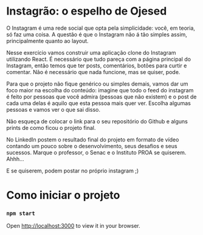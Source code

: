 # Instagrão: o espelho de Ojesed

O Instagram é uma rede social que opta pela simplicidade: você, em teoria, só faz uma coisa. 
A questão é que o Instagram não á tão simples assim, principalmente quanto ao layout. 

Nesse exercício vamos construir uma aplicação clone do Instagram utilizando React. 
É necessário que tudo pareça com a página principal do Instagram, então temos que ter posts, comentários, botões para curtir e comentar. Não é necessário que nada funcione, mas se quiser, pode.

Para que o projeto não fique genérico ou simples demais, vamos dar um foco maior na escolha do conteúdo: imagine que todo o feed do instagram é feito por pessoas que você admira (pessoas que não existem) e o post de cada uma delas é aquilo que esta pessoa mais quer ver. Escolha algumas pessoas e vamos ver o que sai disso.   

Não esqueça de colocar o link para o seu repositório do Github e alguns prints de como ficou o projeto final.

No LinkedIn postem o resultado final do projeto em formato de vídeo contando um pouco sobre o desenvolvimento, seus desafios e seus sucessos. Marque o professor, o Senac e o Instituto PROA se quiserem. Ahhh...

E se quiserem, podem postar no próprio instagram ;)

# Como iniciar o projeto



### `npm start`


Open [http://localhost:3000](http://localhost:3000) to view it in your browser.




